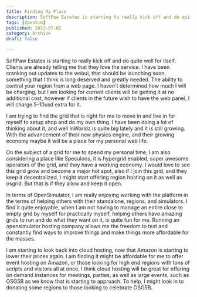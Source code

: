 ```yaml
---
title: Finding My Place
description: SoftPaw Estates is starting to really kick off and do quite well for itself. Clients are already telling me that they love the service...
tags: [OpenSim]
published: 2012-07-02
category: Archive
draft: false

---
```

SoftPaw Estates is starting to really kick off and do quite well for itself. Clients are already telling me that they love the service. I have been cranking out updates to the webui, that should be launching soon, something that I think is long deserved and greatly needed. The ability to control your region from a web page. I haven't determined how much I will be charging, but I am looking for current clients will be getting it at no additional cost, however if clients in the future wish to have the web panel, I will charge 5-10usd extra for it.

I am trying to find the grid that is right for me to move in and live in for myself to setup shop and do my own thing. I have been doing a lot of thinking about it, and well InWorldz is quite big lately and it is still growing. With the advancement of their new physics engine, and their growing economy maybe it will be a place for my personal web life.

On the subject of a grid for me to spend my personal time, I am also considering a place like Speculoos, it is hypergrid enabled, super awesome operators of the grid, and they have a working economy. I would love to see this grid grow and become a major hot spot, also if I join this grid, and they keep it decentralized, I might start offering region hosting on it as well as osgrid. But that is if they allow and keep it open.

In terms of OpenSimulator, I am really enjoying working with the platform in the terms of helping others with their standalone, regions, and simulators. I find it quite enjoyable, when I am not having to manage an entire close to empty grid by myself for practically myself, helping others have amazing grids to run and do what they want on it, is quite fun for me. Running an opensimulator hosting company allows me the freedom to test and constantly find ways to improve things and make things more affordable for the masses.

I am starting to look back into cloud hosting, now that Amazon is starting to lower their prices again. I am finding it might be affordable for me to offer event hosting on Amazon, or those looking for high end regions with tons of scripts and visitors all at once. I think cloud hosting will be great for offering on demand instances for meetings, parties, as well as large events, such as OSG5B as we know that is starting to approach. To help, I might look in to donating some regions to those looking to celebrate OSG5B.
